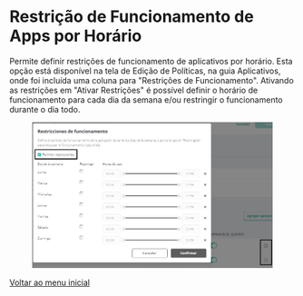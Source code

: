 # Restrição de Funcionamento de Apps por Horário

Permite definir restrições de funcionamento de aplicativos por horário. Esta opção está disponível na tela de Edição de Políticas, na guia Aplicativos, onde foi incluída uma coluna para "Restrições de Funcionamento". Ativando as restrições em "Ativar Restrições" é possível definir o horário de funcionamento para cada dia da semana e/ou restringir o funcionamento durante o dia todo.&#x20;

<figure><img src="../../.gitbook/assets/Captura de tela 2024-04-04 133938.png" alt=""><figcaption></figcaption></figure>

[Voltar ao menu inicial](../release-notes-less-than-nomeproduto-greater-than-v7.0.0.md)
